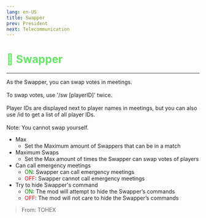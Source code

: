 ```yaml
---
lang: en-US
title: Swapper
prev: President
next: Telecommunication
---
```


# <font color=#66e666>🔀 <b>Swapper</b></font> <Badge text="Power" type="tip" vertical="middle"/>

***

As the Swapper, you can swap votes in meetings.<br><br>
To swap votes, use '/sw [playerID]' twice.<br><br>
Player IDs are displayed next to player names in meetings, but you can also use /id to get a list of all player IDs.<br><br>
Note: You cannot swap yourself.

- Max
  - Set the Maximum amount of Swappers that can be in a match
- Maximum Swaps
  - Set the Max amount of times the Swapper can swap votes of players
- Can call emergency meetings
  - <font color=green>ON</font>: Swapper can call emergency meetings
  - <font color=red>OFF</font>: Swapper cannot call emergency meetings
- Try to hide Swapper's command
  - <font color=green>ON</font>: The mod will attempt to hide the Swapper’s commands
  - <font color=red>OFF</font>: The mod will not care to hide the Swapper’s commands

> From: TOHEX
